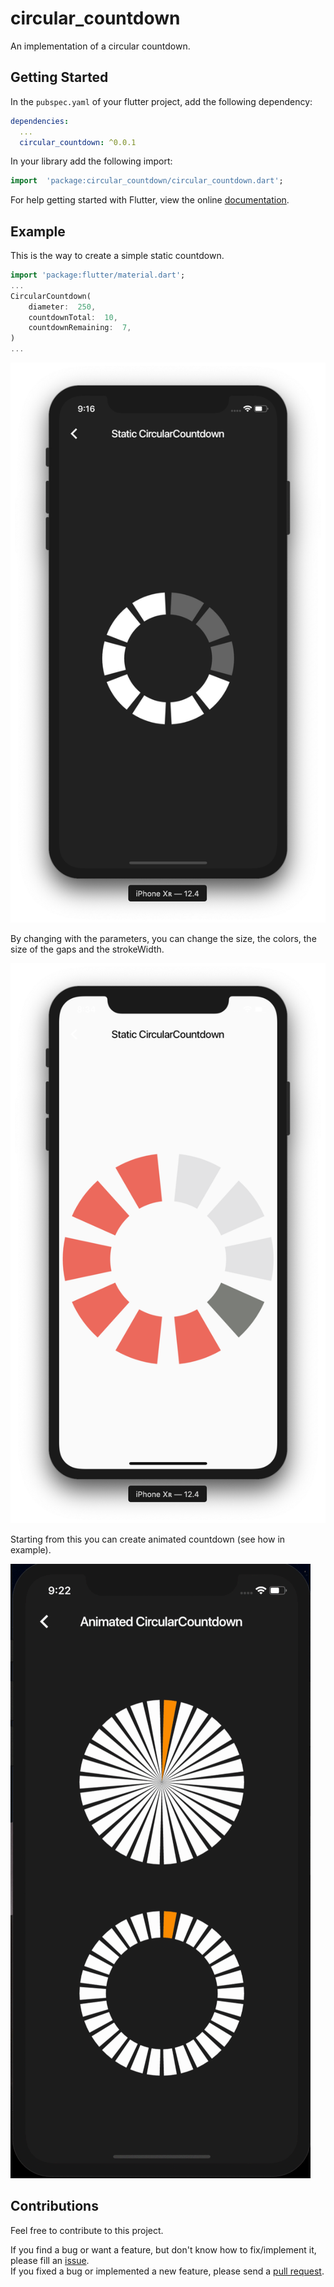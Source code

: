 # circular_countdown

An implementation of a circular countdown.

## Getting Started

In the `pubspec.yaml` of your flutter project, add the following dependency:

```yaml
dependencies:
  ...
  circular_countdown: ^0.0.1
```

In your library add the following import:

```dart
import  'package:circular_countdown/circular_countdown.dart';
```

For help getting started with Flutter, view the online [documentation](https://flutter.io/).

## Example

This is the way to create a simple static countdown.

```dart
import 'package:flutter/material.dart';
...
CircularCountdown(
	diameter:  250,
	countdownTotal:  10,
	countdownRemaining:  7,
)
...
```

![Overview](https://raw.githubusercontent.com/MattisBrizard/circular_countdown/master/doc/images/static.png)

By changing with the parameters, you can change the size, the colors, the size of the gaps and the strokeWidth.

![Overview](https://raw.githubusercontent.com/MattisBrizard/circular_countdown/master/doc/images/complex.png)

Starting from this you can create animated countdown (see how in example).

![Overview](https://raw.githubusercontent.com/MattisBrizard/circular_countdown/master/doc/images/animated_countdown.gif)

## Contributions

Feel free to contribute to this project.

If you find a bug or want a feature, but don't know how to fix/implement it, please fill an [issue](https://github.com/letsar/flutter_sidekick/issues).  
If you fixed a bug or implemented a new feature, please send a [pull request](https://github.com/letsar/flutter_sidekick/pulls).
